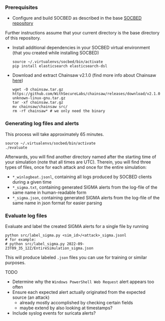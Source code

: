 ### Prerequisites
- Configure and build SOCBED as described in the base [SOCBED repository](https://github.com/fkie-cad/socbed)

Further instructions assume that your current directory is the base directory of this repository.
- Install additional dependencies in your SOCBED virtual environment (that you created while installing SOCBED)
    ```console
    source ~/.virtualenvs/socbed/bin/activate
    pip install elasticsearch elasticsearch-dsl
    ```
- Download and extract Chainsaw v2.1.0 (find more info about Chainsaw [here](https://github.com/WithSecureLabs/chainsaw))
    ```console
  wget -O chainsaw.tar.gz https://github.com/WithSecureLabs/chainsaw/releases/download/v2.1.0/chainsaw_x86_64-unknown-linux-gnu.tar.gz
  tar -xf chainsaw.tar.gz
  mv chainsaw/chainsaw src/
  rm -rf chainsaw* # we only need the binary
    ```


### Generating log files and alerts
This process will take approximately 65 minutes.
```console
source ~/.virtualenvs/socbed/bin/activate
./evaluate
```
Afterwards, you will find another directory named after the starting time of your simulation (note that all times are UTC).
Therein, you will find three types of files, once for each attack and once for the entire simulation:
- `*_winlogbeat.jsonl`, containing all logs produced by SOCBED clients during a given time
- `*_sigma.txt`, containing generated SIGMA alerts from the log-file of the same name in human-readable form
- `*_sigma.json`, containing generated SIGMA alerts from the log-file of the same name in json format for easier parsing


### Evaluate log files
Evaluate and label the created SIGMA alerts for a single file by running
```console
python src/label_sigma.py <sim_id>/<attack>_sigma.jsonl
# for example:
# python src/label_sigma.py 2022-09-23T09_35_12Z/EntireSimulation_sigma.json
```
This will produce labeled `.json` files you can use for training or similar purposes.

TODO
- Determine why the `Windows PowerShell Web Request` alert appears too often
- Ensure each expected alert actually originated from the expected source (an attack)
  - already mostly accomplished by checking certain fields
  - maybe extend by also looking at timestamps?
- Include syslog events for suricata alerts?